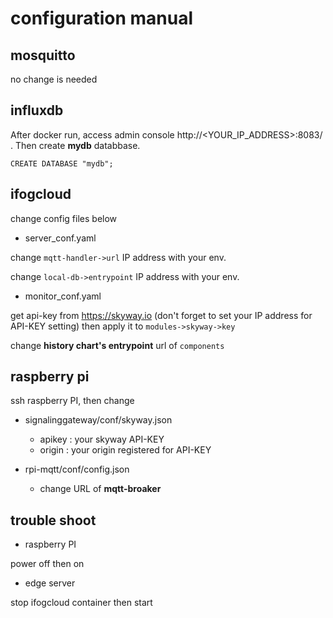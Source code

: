 # configuration manual

## mosquitto

no change is needed

## influxdb

After docker run, access admin console http://<YOUR_IP_ADDRESS>:8083/ . Then create **mydb** databbase.

```
CREATE DATABASE "mydb";
```

## ifogcloud

change config files below

* server_conf.yaml

change ``mqtt-handler->url`` IP address with your env.

change ``local-db->entrypoint`` IP address with your env.

* monitor_conf.yaml

get api-key from https://skyway.io (don't forget to set your IP address for API-KEY setting)
then apply it to ``modules->skyway->key``

change **history chart's entrypoint** url of ``components``


## raspberry pi

ssh raspberry PI, then change

* signalinggateway/conf/skyway.json

  - apikey : your skyway API-KEY
  - origin : your origin registered for API-KEY
  
* rpi-mqtt/conf/config.json

  - change URL of **mqtt-broaker**
  

## trouble shoot

* raspberry PI

power off then on

* edge server

stop ifogcloud container then start
